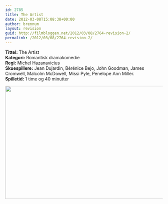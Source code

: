 ```yaml
---
id: 2785
title: The Artist
date: 2012-03-08T15:08:38+00:00
author: brennum
layout: revision
guid: http://filmbloggen.net/2012/03/08/2764-revision-2/
permalink: /2012/03/08/2764-revision-2/
---
```

**Tittel:** The Artist  
**Kategori:** Romantisk dramakomedie  
**Regi:** Michel Hazanavicius  
**Skuespillere:** Jean Dujardin, Bérénice Bejo, John Goodman, James Cromwell, Malcolm McDowell, Missi Pyle, Penelope Ann Miller.  
**Spilletid:** 1 time og 40 minutter

<a href="http://filmbloggen.net/?attachment_id=2784" rel="attachment wp-att-2784"><img class="alignnone size-large wp-image-2784" src="http://filmbloggen.net/wp-content/uploads//2012/03/the_artist_3-620x360.jpg" alt="" width="620" height="360" /></a>